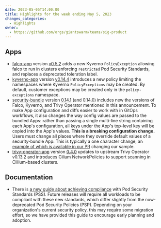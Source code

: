 ```yaml
---
date: 2023-05-05T14:00:00
title: Highlights for the week ending May 5, 2023
changes_categories:
  - Highlights
owner:
  - https://github.com/orgs/giantswarm/teams/sig-product
---
```


## Apps

- [falco-app](https://github.com/giantswarm/falco-app) version [v0.5.2](https://github.com/giantswarm/falco-app/blob/main/CHANGELOG.md#052---2023-05-04) adds a new Kyverno `PolicyException` allowing falco to run in clusters enforcing `restricted` Pod Security Standards, and replaces a deprecated toleration label.
- [kyverno-app](https://github.com/giantswarm/kyverno-app) version [v0.14.4](https://github.com/giantswarm/kyverno-app/blob/main/CHANGELOG.md#0144---2023-05-03) introduces a new policy limiting the namespaces where Kyverno `PolicyExceptions` may be created. By default, customer exceptions may be created only in the `policy-exceptions` namespace.
- [security-bundle](https://github.com/giantswarm/security-bundle) version [0.14.1](https://github.com/giantswarm/security-bundle/blob/main/CHANGELOG.md#0141---2023-05-04) (and 0.14.0) includes new the versions of Falco, Kyverno, and Trivy Operator mentioned in this announcement. To make App configuration and diffs easier to work with in GitOps workflows, it also changes the way config values are passed to the bundled Apps: rather than passing a single multi-line string containing each App's configuration, all keys under the App's top-level key will be copied into the App's values. **This is a breaking configuration change.** Users must change all places where they override default values of a security-bundle App. This is typically a one character change, an [example of which is available in our PR](https://github.com/giantswarm/security-bundle/pull/85/files) changing our sample.
- [trivy-operator-app](https://github.com/giantswarm/trivy-operator-app) version [0.4.0](https://github.com/giantswarm/trivy-operator-app/blob/main/CHANGELOG.md#040---2023-04-28) updates to upstream Trivy Operator v0.13.2 and introduces Cilium NetworkPolicies to support scanning in Clilium-based clusters.

## Documentation

- There is [a new guide about achieving compliance](https://docs.giantswarm.io/advanced/security/security-policy-enforcement/) with Pod Security Standards (PSS). Future releases will require all workloads to be compliant with these new standards, which differ slightly from the now-deprecated Pod Security Policies (PSP). Depending on your organization's current security policy, this may require some migration effort, so we have provided this guide to encourage early planning and adoption.

